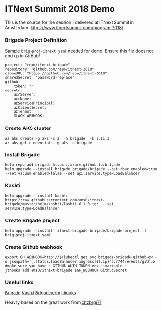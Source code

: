 # ITNext Summit 2018 Demo

This is the source for the session I delivered at ITNext Summit in Amsterdam. https://www.itnextsummit.com/program-2018/


### Brigade Project Definition

Sample `brig-proj-itnext.yaml` needed for demo. Ensure this file does not end up in GitHub!

```
project: "repo/itnext-brigade"
repository: "github.com/repo/itnext-2018"
cloneURL: "https://github.com/repo/itnext-2018"
sharedSecret: "password-replace"
github:
    token: ""
secrets:
    acrServer: 
    acrName: 
    azServicePrincipal: 
    azClientSecret: 
    azTenant: 
    SLACK_WEBHOOK:
```

### Create AKS cluster
```
az aks create -g aks -c 2  -n brigade  -k 1.11.3
az aks get-credentials -g aks -n brigade
```

### Install Brigade

```
helm repo add brigade https://azure.github.io/brigade
helm upgrade --install brigade brigade/brigade --set rbac.enabled=true --set vacuum.enabled=false --set api.service.type=LoadBalancer
```

### Kashti
```
helm upgrade --install kashti https://raw.githubusercontent.com/ams0/itnext-brigade/master/helm/kashti/kashti-0.1.0.tgz  --set service.type=LoadBalancer
```

### Create Brigade project

```
helm upgrade --install  itnext-brigade brigade/brigade-project -f brig-proj-itnext.yaml
```

### Create Github webhook
```
export GH_WEBHOOK=http://$(kubectl get svc brigade-brigade-github-gw -o jsonpath='{.status.loadBalancer.ingress[0].ip}'):7744/events/github
#make sure you have a GITHUB_AUTH_TOKEN env ~~variable~~
jthooks add ams0/itnext-brigade $GH_WEBHOOK GithubSecret
```



### Useful links

[Brigade](https://brigade.sh/)
[Kashti](https://github.com/Azure/kashti)
[Brigadeterm](https://github.com/slok/brigadeterm/releases)
[jthooks](https://github.com/ceejbot/jthooks)

Heavily based on the great work from [chzbrgr71](https://github.com/chzbrgr71/kube-con-2018)
